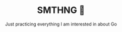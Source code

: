 <h1 align="center">SMTHNG 💾</h1>
<p align="center">Just practicing everything I am interested in about Go</p>
